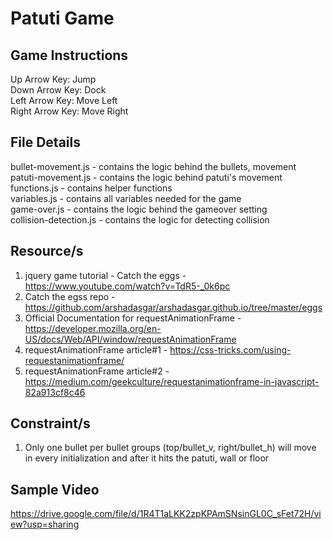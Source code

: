 # Patuti Game

## Game Instructions

Up Arrow Key:       Jump <br>
Down Arrow Key:     Dock <br>
Left Arrow Key:     Move Left <br>
Right Arrow Key:    Move Right <br>

## File Details

bullet-movement.js - contains the logic behind the bullets, movement <br>
patuti-movement.js - contains the logic behind patuti's movement <br>
functions.js - contains helper functions <br>
variables.js - contains all variables needed for the game <br>
game-over.js - contains the logic behind the gameover setting <br>
collision-detection.js - contains the logic for detecting collision <br>

## Resource/s

1. jquery game tutorial - Catch the eggs - <https://www.youtube.com/watch?v=TdR5-_0k6pc>
2. Catch the egss repo - <https://github.com/arshadasgar/arshadasgar.github.io/tree/master/eggs>
3. Official Documentation for requestAnimationFrame - <https://developer.mozilla.org/en-US/docs/Web/API/window/requestAnimationFrame>
4. requestAnimationFrame article#1 - <https://css-tricks.com/using-requestanimationframe/>
5. requestAnimationFrame article#2 - <https://medium.com/geekculture/requestanimationframe-in-javascript-82a913cf8c46>

## Constraint/s

1. Only one bullet per bullet groups (top/bullet_v, right/bullet_h) will move in every initialization and after it hits the patuti, wall or floor

## Sample Video

<https://drive.google.com/file/d/1R4T1aLKK2zpKPAmSNsinGL0C_sFet72H/view?usp=sharing>
